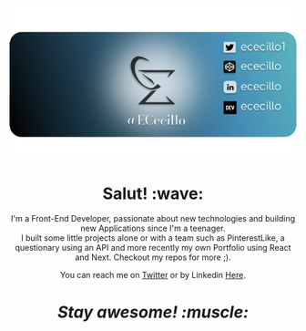 [![Social banner for ECecillo](https://github.com/ECecillo/ECecillo/blob/main/assets/Banner.png)](https://ececillo.com)
<h1 align='center'> Salut! :wave:</h1>
<p align='center'>
  I'm a Front-End Developer, passionate about new technologies and building new Applications since I'm a teenager. <br /> 
  I built some little projects alone or with a team such as PinterestLike, a questionary using an API and more recently my own Portfolio using React and Next.
  Checkout my repos for more ;).
</p>
<p align='center'> You can reach me on <a href="https://twitter.com/ececilllo">Twitter</a> or by Linkedin <a href="https://www.linkedin.com/ececillo/">Here</a>.</p>

<h1 align='center'><i>Stay awesome! :muscle:</i></h1>
